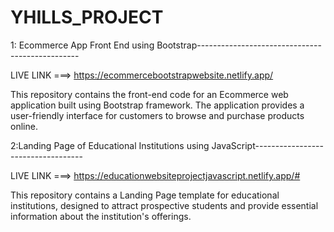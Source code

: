 # YHILLS_PROJECT

1: Ecommerce App Front End using Bootstrap------------------------------------------------

LIVE LINK ===> https://ecommercebootstrapwebsite.netlify.app/

This repository contains the front-end code for an Ecommerce web application built using Bootstrap framework. The application provides a user-friendly interface for customers to browse and purchase products online.


2:Landing Page of Educational Institutions using JavaScript-----------------------------------

LIVE LINK ===> https://educationwebsiteprojectjavascript.netlify.app/#

This repository contains a Landing Page template for educational institutions, designed to attract prospective students and provide essential information about the institution's offerings.
